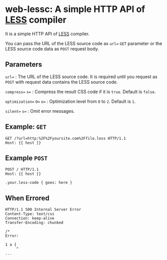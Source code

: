 
web-lessc: A simple HTTP API of [LESS][] compiler
=================================================

It is a simple HTTP API of [LESS][] compiler. 

  [less]: http://github.com/cloudhead/less.js

You can pass the URL of the LESS source code as `url=` `GET` parameter or
the LESS source code data as `POST` request body.


Parameters
----------

`url=`
:   The URL of the LESS source code. It is required until you request as `POST`
    with request data contains the LESS source code.

`compress=`
`x=`
:   Compress the result CSS code if it is `true`. Default is `false`.

`optimization=`
`O=`
`o=`
:   Optimization level from `0` to `2`. Default is `1`.

`silent=`
`s=`
:   Omit error messages.


Example: `GET`
--------------

    GET /?url=http:%2F%2Fyoursite.com%2Ffile.less HTTP/1.1
    Host: {{ host }}


Example `POST`
--------------

    POST / HTTP/1.1
    Host: {{ host }}

    .your.less-code { goes: here }


When Errored
------------

    HTTP/1.1 500 Internal Server Error
    Content-Type: text/css
    Connection: keep-alive
    Transfer-Encoding: chunked

    /*
    Error:

    1 a {
         ^
    ...

